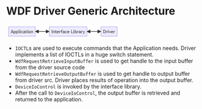 # WDF Driver Generic Architecture

![](2025-07-29-18-39-34.png)

- `IOCTL`s are used to execute commands that the Application needs. Driver implements a list of IOCTLs in a huge switch statement.
- `WdfRequestRetrieveInputBuffer` is used to get handle to the input buffer from the driver source code
- `WdfRequestRetrieveOutputBuffer` is used to get handle to output buffer from driver src. Driver places results of operation into the output buffer.
- `DeviceIoControl` is invoked by the interface library.
- After the call to `DeviceIoControl`, the output buffer is retrieved and returned to the application.
